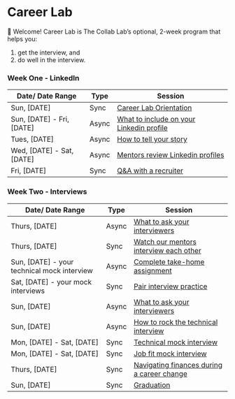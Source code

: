 # Career Lab

👋 Welcome! Career Lab is The Collab Lab’s optional, 2-week program that helps you:

1. get the interview, and
2. do well in the interview.

### Week One - LinkedIn
| Date/ Date Range                            | Type  | Session |
| ------------------------------------------- | ----- | -------------------------------------------------------------------------------------------------------- |
| Sun, [DATE]                                 | Sync  | [Career Lab Orientation](./session-docs/orientation.md)                                                  |
| Sun, [DATE] - Fri, [DATE]                   | Async | [What to include on your Linkedin profile](./session-docs/what-to-include-on-linkedin.md)                |
| Tues, [DATE]                                | Async | [How to tell your story](./session-docs/how-to-tell-your-story.md)                                       |
| Wed, [DATE] - Sat, [DATE]                   | Async | [Mentors review Linkedin profiles](./session-docs/mentor-linkedin-review.md)                             |
| Fri, [DATE]                    | Sync  | [Q&A with a recruiter](./session-docs/q-and-a-with-recruiter.md)                                         |

### Week Two - Interviews
| Date/ Date Range                            | Type  | Session |
| ------------------------------------------- | ----- | -------------------------------------------------------------------------------------------------------- |
| Thurs, [DATE]                               | Async  | [What to ask your interviewers](./session-docs/what-to-ask-your-interviewers.md)                                       |
| Thurs, [DATE]                               | Sync  | [Watch our mentors interview each other](./session-docs/watch-mentors-interview.md)                      |
| Sun, [DATE] - your technical mock interview | Async | [Complete take-home assignment](./session-docs/complete-take-home-assignment.md)                         |
| Sat, [DATE] - your mock interviews          | Sync  | [Pair interview practice](./session-docs/pair-interview-practice.md)
| Sun, [DATE]                                 | Async | [What to ask your interviewers](./session-docs/what-to-ask-your-interviewers.md)|
| Sun, [DATE]                                 | Async | [How to rock the technical interview](./session-docs/rock-the-technical-interview.md)                    | s   |
| Mon, [DATE] - Sat, [DATE]                   | Sync  | [Technical mock interview](./session-docs/mock-interview-technical.md)                                   |
| Mon, [DATE] - Sat, [DATE]                   | Sync  | [Job fit mock interview](./session-docs/mock-interview-job-fit.md)                                       |
| Thurs, [DATE]                               | Sync  | [Navigating finances during a career change](./session-docs/navigating-finances-during-career-change.md) |
| Sun, [DATE]                                 | Sync  | [Graduation](./session-docs/graduation.md)                                                               |
